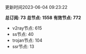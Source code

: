 更新时间2023-06-04 09:23:22

**总订阅: 73**
**总节点: 1558**
**有效节点: 772**
- v2ray节点: 615
- ss节点: 40
- trojan节点: 104
- ssr节点: 13
